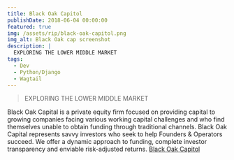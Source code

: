 ```yaml
---
title: Black Oak Capitol
publishDate: 2018-06-04 00:00:00
featured: true
img: /assets/rip/black-oak-capitol.png
img_alt: Black Oak cap screenshot
description: |
  EXPLORING THE LOWER MIDDLE MARKET
tags:
  - Dev
  - Python/Django
  - Wagtail
---
```


> EXPLORING THE LOWER MIDDLE MARKET

Black Oak Capital is a private equity firm focused on providing capital to growing companies facing various working capital challenges and who find themselves unable to obtain funding through traditional channels. Black Oak Capital represents savvy investors who seek to help Founders & Operators succeed. We offer a dynamic approach to funding, complete investor transparency and enviable risk-adjusted returns. <a href="https://blackoakcp.com" target="_blank">Black Oak Capitol</a>